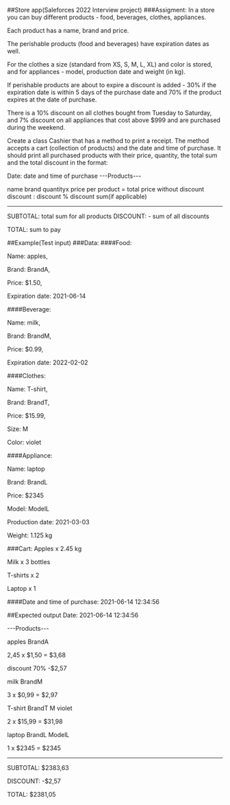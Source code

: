 ##Store app(Saleforces 2022 Interview project)
###Assigment:
In a store you can buy different products - food, beverages, clothes, appliances.

Each product has a name, brand and price. 

The perishable products (food and beverages) have expiration dates as well. 

For the clothes a size (standard from XS, S, M, L, XL) and color is stored, and for appliances - model, production date and weight (in kg).

If perishable products are about to expire a discount is added - 30% if the expiration date is within 5 days of the purchase date and 70% if the product expires at the date of purchase.

There is a 10% discount on all clothes bought from Tuesday to Saturday, and 7% discount on all appliances that cost above $999 and are purchased during the weekend.

Create a class Cashier that has a method to print a receipt. The method accepts a cart (collection of products) and the date and time of purchase. It should print all purchased products with their price, quantity, the total sum and the total discount in the format:

Date: date and time of purchase
---Products---


name brand
quantityx price per product = total price without discount
discount :  discount  %  discount sum(if applicable)

-----------------------------------------------------------------------------------

SUBTOTAL: total sum for all products
DISCOUNT: - sum of all discounts

TOTAL: sum to pay

##Example(Test input)
###Data:
####Food: 

Name: apples, 

Brand: BrandA,

Price: $1.50, 

Expiration date: 2021-06-14

####Beverage: 

Name: milk, 

Brand: BrandM, 

Price: $0.99, 

Expiration date: 2022-02-02

####Clothes: 

Name: T-shirt,

Brand: BrandT, 

Price: $15.99,

Size: M

Color: violet

####Appliance:

Name: laptop

Brand: BrandL

Price: $2345

Model: ModelL

Production date: 2021-03-03

Weight: 1.125 kg

###Cart:
Apples x 2.45 kg

Milk x 3 bottles

T-shirts x 2

Laptop x 1

####Date and time of purchase:
2021-06-14 12:34:56


##Expected output
Date: 2021-06-14 12:34:56

---Products---


apples BrandA

2,45 x $1,50 = $3,68

discount 70% -$2,57



milk BrandM

3 x $0,99 = $2,97



T-shirt BrandT M violet

2 x $15,99 = $31,98



laptop BrandL ModelL

1 x $2345 = $2345

-----------------------------------------------------------------------------------

SUBTOTAL: $2383,63

DISCOUNT: -$2,57



TOTAL: $2381,05
